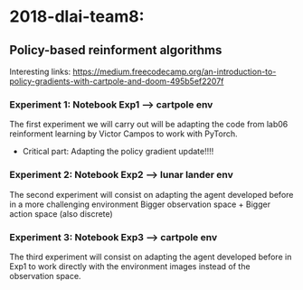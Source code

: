 # 2018-dlai-team8: 
## Policy-based reinforment algorithms
Interesting links:
https://medium.freecodecamp.org/an-introduction-to-policy-gradients-with-cartpole-and-doom-495b5ef2207f 

### Experiment 1: Notebook Exp1 --> cartpole env
The first experiment we will carry out will be adapting the code from lab06 reinforment learning by Victor Campos to work with PyTorch.

- Critical part: Adapting the policy gradient update!!!!



### Experiment 2: Notebook Exp2 --> lunar lander env
The second experiment will consist on adapting the agent developed before in a more challenging environment
Bigger observation space + Bigger action space (also discrete)


### Experiment 3: Notebook Exp3 --> cartpole env
The third experiment will consist on adapting the agent developed before in Exp1 to work directly with the environment images instead of the observation space.

